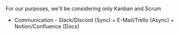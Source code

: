 For our purposes, we'll be considering only Kanban and Scrum

- Communication - Slack/Discord (Sync) + E-Mail/Trello (Async) + Notion/Confluence (Docs)